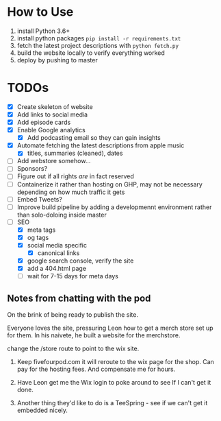 # How to Use
1. install Python 3.6+
2. install python packages `pip install -r requirements.txt`
3. fetch the latest project descriptions with `python fetch.py`
4. build the website locally to verify everything worked
5. deploy by pushing to master

# TODOs

- [x] Create skeleton of website
- [x] Add links to social media
- [x] Add episode cards
- [x] Enable Google analytics
    - [x] Add podcasting email so they can gain insights
- [x] Automate fetching the latest descriptions from apple music
    - [x] titles, summaries (cleaned), dates
- [ ] Add webstore somehow...
- [ ] Sponsors?
- [ ] Figure out if all rights _are_ in fact reserved
- [ ] Containerize it rather than hosting on GHP, may not be necessary depending on how much traffic it gets
- [ ] Embed Tweets?
- [ ] Improve build pipeline by adding a developmennt environment rather than solo-doloing inside master
- [ ] SEO 
    - [x] meta tags
    - [x] og tags
    - [x] social media specific
        - [x] canonical links
    - [x] google search console, verify the site
    - [x] add a 404.html page
    - [ ] wait for 7-15 days for meta days

## Notes from chatting with the pod

On the brink of being ready to publish the site. 

Everyone loves the site, pressuring Leon how to get a merch store set up for them.  In his naivete, he built a website for the merchstore.

change the /store route to point to the wix site.  

1. Keep fivefourpod.com it will reroute to the wix page for the shop.  Can pay for the hosting fees.  And compensate me for hours.

2. Have Leon get me the Wix login to poke around to see If I can't get it done.

3. Another thing they'd like to do is a TeeSpring - see if we can't get it embedded nicely.  



